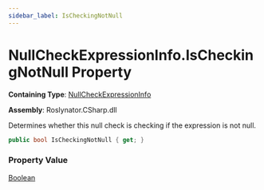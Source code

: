```yaml
---
sidebar_label: IsCheckingNotNull
---
```


# NullCheckExpressionInfo\.IsCheckingNotNull Property

**Containing Type**: [NullCheckExpressionInfo](../index.md)

**Assembly**: Roslynator\.CSharp\.dll

  
Determines whether this null check is checking if the expression is not null\.

```csharp
public bool IsCheckingNotNull { get; }
```

### Property Value

[Boolean](https://docs.microsoft.com/en-us/dotnet/api/system.boolean)

